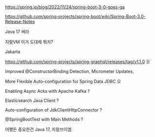 
https://spring.io/blog/2022/11/24/spring-boot-3-0-goes-ga

https://github.com/spring-projects/spring-boot/wiki/Spring-Boot-3.0-Release-Notes

Java 17 써라

지랄VM 이거 도대체 뭐지?

Jakarta

https://github.com/spring-projects/spring-graphql/releases/tag/v1.1.0 오

Improved @ConstructorBinding Detection, Micrometer Updates, 

More Flexible Auto-configuration for Spring Data JDBC 오

Enabling Async Acks with Apache Kafka ?

Elasticsearch Java Client ?

Auto-configuration of JdkClientHttpConnector ?

@SpringBootTest with Main Methods ?


어쨌든 중요한건 Java 17, 지랄브이엠

